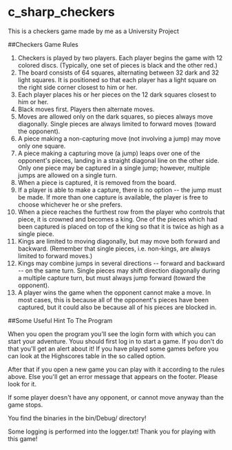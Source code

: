 # c_sharp_checkers
This is a checkers game made by me as a University Project

##Checkers Game Rules

1. Checkers is played by two players. Each player begins the game with 12 colored discs. (Typically, one set of pieces is black and the other red.)
2. The board consists of 64 squares, alternating between 32 dark and 32 light squares. It is positioned so that each player has a light square on the right side corner closest to him or her.
3. Each player places his or her pieces on the 12 dark squares closest to him or her.
4. Black moves first. Players then alternate moves.
5. Moves are allowed only on the dark squares, so pieces always move diagonally. Single pieces are always limited to forward moves (toward the opponent).
6. A piece making a non-capturing move (not involving a jump) may move only one square.
7. A piece making a capturing move (a jump) leaps over one of the opponent's pieces, landing in a straight diagonal line on the other side. Only one piece may be captured in a single jump; however, multiple jumps are allowed on a single turn.
8. When a piece is captured, it is removed from the board.
9. If a player is able to make a capture, there is no option -- the jump must be made. If more than one capture is available, the player is free to choose whichever he or she prefers.
10. When a piece reaches the furthest row from the player who controls that piece, it is crowned and becomes a king. One of the pieces which had been captured is placed on top of the king so that it is twice as high as a single piece.
11. Kings are limited to moving diagonally, but may move both forward and backward. (Remember that single pieces, i.e. non-kings, are always limited to forward moves.)
12. Kings may combine jumps in several directions -- forward and backward -- on the same turn. Single pieces may shift direction diagonally during a multiple capture turn, but must always jump forward (toward the opponent).
13. A player wins the game when the opponent cannot make a move. In most cases, this is because all of the opponent's pieces have been captured, but it could also be because all of his pieces are blocked in.

##Some Useful Hint To The Program

When you open the program you'll see the login form with which you can start your adventure. Youu should first log in to start a game. If you don't do that you'll get an alert about it!
If you have played some games before you can look at the Highscores table in the so called option.

After that if you open a new game you can play with it according to the rules above. Else you'll get an error message that appears on the footer. Please look for it.

If some player doesn't have any opponent, or cannot move anyway than the game stops.

You find the binaries in the bin/Debug/ directory!

Some logging is performed into the logger.txt!
Thank you for playing with this game!
